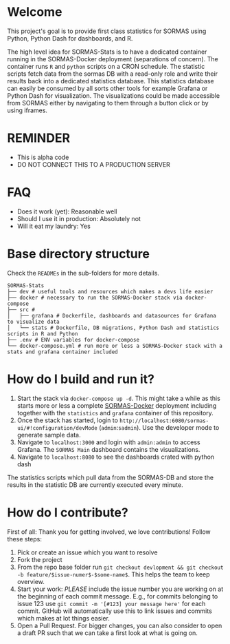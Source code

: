 # Welcome
This project's goal is to provide first class statistics for SORMAS using Python, Python Dash for dashboards, and R.

The high level idea for SORMAS-Stats is to have a dedicated container running in the SORMAS-Docker deployment 
(separations of concern). The container runs `R` and `python` scripts on a CRON schedule. The statistic scripts 
fetch data from the sormas DB with a read-only role and write their results back into a dedicated statistics database. 
This statistics database can easily be consumed by all sorts other tools for example Grafana or Python Dash for 
visualization. The visualizations could be made accessible from SORMAS either by navigating to them through a 
button click or by using iframes.

# REMINDER
* This is alpha code
* DO NOT CONNECT THIS TO A PRODUCTION SERVER

# FAQ
* Does it work (yet): Reasonable well
* Should I use it in production: Absolutely not
* Will it eat my laundry: Yes


# Base directory structure
Check the `READMEs` in the sub-folders for more details.

```
SORMAS-Stats
├── dev # useful tools and resources which makes a devs life easier
├── docker # necessary to run the SORMAS-Docker stack via docker-compose
├── src #
│   ├── grafana # Dockerfile, dashboards and datasources for Grafana to visualize data
│   └── stats # Dockerfile, DB migrations, Python Dash and statistics scripts in R and Python
├── .env # ENV variables for docker-compose
└── docker-compose.yml # run more or less a SORMAS-Docker stack with a stats and grafana container included
```

# How do I build and run it?
1. Start the stack via `docker-compose up -d`. This might take a while as this 
  starts more or less a complete [SORMAS-Docker]() deployment including together 
  with the `statistics` and `grafana` container of this repository. 
1. Once the stack has started, login to `http://localhost:6080/sormas-ui/#!configuration/devMode` (`admin`:`sadmin`). 
  Use the developer mode to generate sample data.
1. Navigate to `localhost:3000` and login with `admin:admin` to access Grafana. 
  The `SORMAS Main` dashboard contains the visualizations. 
1. Navigate to `localhost:8080` to see the dashboards crated with python dash

The statistics scripts which pull data from the SORMAS-DB and store the results in 
the statistic DB are currently executed every minute.

# How do I contribute?
First of all: Thank you for getting involved, we love contributions! Follow these steps:
1. Pick or create an issue which you want to resolve
1. Fork the project
1. From the repo base folder run `git checkout devlopment && git checkout -b feature/$issue-numer$-$some-name$`. This helps the team to keep overview.
1. Start your work: *PLEASE* include the issue number you are working on at the beginning 
   of each commit message. E.g., for commits belonging to issue 123 use `git commit -m '[#123] your message here'` for each commit. GitHub will automatically use this to link issues and commits which makes at lot things easier.
1. Open a Pull Request. For bigger changes, you can also consider to open a draft PR such that we can take a first look at what is going on.